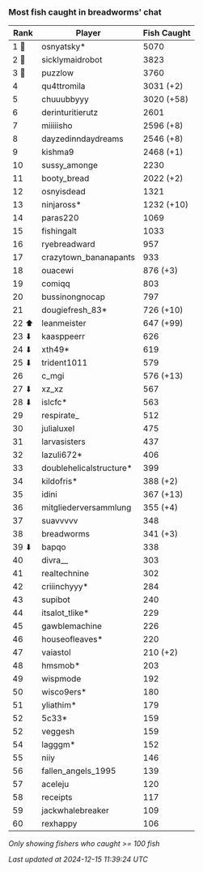### Most fish caught in breadworms' chat
| Rank | Player | Fish Caught |
|------|--------|-----------|
| 1 🥇  | osnyatsky*  | 5070 |
| 2 🥈  | sicklymaidrobot  | 3823 |
| 3 🥉  | puzzlow  | 3760 |
| 4  | qu4ttromila  | 3031 (+2) |
| 5  | chuuubbyyy  | 3020 (+58) |
| 6  | derinturitierutz  | 2601 |
| 7  | miiiiisho  | 2596 (+8) |
| 8  | dayzedinndaydreams  | 2546 (+8) |
| 9  | kishma9  | 2468 (+1) |
| 10  | sussy_amonge  | 2230 |
| 11  | booty_bread  | 2022 (+2) |
| 12  | osnyisdead  | 1321 |
| 13  | ninjaross*  | 1232 (+10) |
| 14  | paras220  | 1069 |
| 15  | fishingalt  | 1033 |
| 16  | ryebreadward  | 957 |
| 17  | crazytown_bananapants  | 933 |
| 18  | ouacewi  | 876 (+3) |
| 19  | comiqq  | 803 |
| 20  | bussinongnocap  | 797 |
| 21  | dougiefresh_83*  | 726 (+10) |
| 22 ⬆ | leanmeister  | 647 (+99) |
| 23 ⬇ | kaasppeerr  | 626 |
| 24 ⬇ | xth49*  | 619 |
| 25 ⬇ | trident1011  | 579 |
| 26  | c_mgi  | 576 (+13) |
| 27 ⬇ | xz_xz  | 567 |
| 28 ⬇ | islcfc*  | 563 |
| 29  | respirate_  | 512 |
| 30  | julialuxel  | 475 |
| 31  | larvasisters  | 437 |
| 32  | lazuli672*  | 406 |
| 33  | doublehelicalstructure*  | 399 |
| 34  | kildofris*  | 388 (+2) |
| 35  | idini  | 367 (+13) |
| 36  | mitgliederversammlung  | 355 (+4) |
| 37  | suavvvvv  | 348 |
| 38  | breadworms  | 341 (+3) |
| 39 ⬇ | bapqo  | 338 |
| 40  | divra__  | 303 |
| 41  | realtechnine  | 302 |
| 42  | criiinchyyy*  | 284 |
| 43  | supibot  | 240 |
| 44  | itsalot_tlike*  | 229 |
| 45  | gawblemachine  | 226 |
| 46  | houseofleaves*  | 220 |
| 47  | vaiastol  | 210 (+2) |
| 48  | hmsmob*  | 203 |
| 49  | wispmode  | 192 |
| 50  | wisco9ers*  | 180 |
| 51  | yliathim*  | 179 |
| 52  | 5c33*  | 159 |
| 52  | veggesh  | 159 |
| 54  | lagggm*  | 152 |
| 55  | niiy  | 146 |
| 56  | fallen_angels_1995  | 139 |
| 57  | aceleju  | 120 |
| 58  | receipts  | 117 |
| 59  | jackwhalebreaker  | 109 |
| 60  | rexhappy  | 106 |

_Only showing fishers who caught >= 100 fish_

_Last updated at 2024-12-15 11:39:24 UTC_